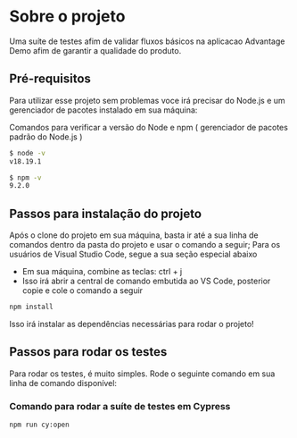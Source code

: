 # Sobre o projeto
Uma suíte de testes afim de validar fluxos básicos na aplicacao Advantage Demo afim de garantir a qualidade do produto.

## Pré-requisitos
Para utilizar esse projeto sem problemas voce irá precisar do Node.js e um gerenciador de pacotes instalado em sua máquina:

Comandos para verificar a versão do Node e npm ( gerenciador de pacotes padrão do Node.js )
```sh
$ node -v
v18.19.1

$ npm -v
9.2.0
```

## Passos para instalação do projeto
Após o clone do projeto em sua máquina, basta ir até a sua linha de comandos dentro da pasta do projeto e usar o comando a seguir; Para os usuários de Visual Studio Code, segue a sua seção especial abaixo

- Em sua máquina, combine as teclas: ctrl + j
- Isso irá abrir a central de comando embutida ao VS Code, posterior copie e cole o comando a seguir
```sh
npm install
```
Isso irá instalar as dependências necessárias para rodar o projeto!

## Passos para rodar os testes
Para rodar os testes, é muito simples. Rode o seguinte comando em sua linha de comando disponível:

### Comando para rodar a suíte de testes em Cypress
```sh
npm run cy:open
```
